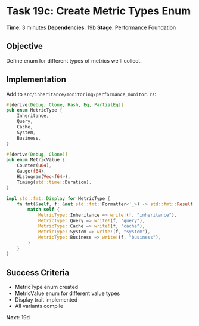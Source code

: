 # Task 19c: Create Metric Types Enum
**Time**: 3 minutes
**Dependencies**: 19b
**Stage**: Performance Foundation

## Objective
Define enum for different types of metrics we'll collect.

## Implementation
Add to `src/inheritance/monitoring/performance_monitor.rs`:
```rust
#[derive(Debug, Clone, Hash, Eq, PartialEq)]
pub enum MetricType {
    Inheritance,
    Query,
    Cache,
    System,
    Business,
}

#[derive(Debug, Clone)]
pub enum MetricValue {
    Counter(u64),
    Gauge(f64),
    Histogram(Vec<f64>),
    Timing(std::time::Duration),
}

impl std::fmt::Display for MetricType {
    fn fmt(&self, f: &mut std::fmt::Formatter<'_>) -> std::fmt::Result {
        match self {
            MetricType::Inheritance => write!(f, "inheritance"),
            MetricType::Query => write!(f, "query"),
            MetricType::Cache => write!(f, "cache"),
            MetricType::System => write!(f, "system"),
            MetricType::Business => write!(f, "business"),
        }
    }
}
```

## Success Criteria
- MetricType enum created
- MetricValue enum for different value types
- Display trait implemented
- All variants compile

**Next**: 19d